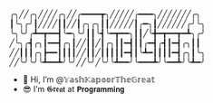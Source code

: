 ╭╮╱╱╭╮╱╱╱╱╭╮╱╱╭━━━━┳╮╱╱╱╱╱╭━━━╮╱╱╱╱╱╱╱╭╮
┃╰╮╭╯┃╱╱╱╱┃┃╱╱┃╭╮╭╮┃┃╱╱╱╱╱┃╭━╮┃╱╱╱╱╱╱╭╯╰╮
╰╮╰╯╭┻━┳━━┫╰━╮╰╯┃┃╰┫╰━┳━━╮┃┃╱╰╋━┳━━┳━┻╮╭╯
╱╰╮╭┫╭╮┃━━┫╭╮┃╱╱┃┃╱┃╭╮┃┃━┫┃┃╭━┫╭┫┃━┫╭╮┃┃
╱╱┃┃┃╭╮┣━━┃┃┃┃╱╱┃┃╱┃┃┃┃┃━┫┃╰┻━┃┃┃┃━┫╭╮┃╰╮
╱╱╰╯╰╯╰┻━━┻╯╰╯╱╱╰╯╱╰╯╰┻━━╯╰━━━┻╯╰━━┻╯╰┻━╯
- 👋 Hi, I’m @𝕐𝕒𝕤𝕙𝕂𝕒𝕡𝕠𝕠𝕣𝕋𝕙𝕖𝔾𝕣𝕖𝕒𝕥
- 😎 I’m 𝕲𝖗𝖊𝖆𝖙 at 𝗣𝗿𝗼𝗴𝗿𝗮𝗺𝗺𝗶𝗻𝗴

<!---
YashKapoorTheGreat/YashKapoorTheGreat is a ✨ special ✨ repository because its `README.md` (this file) appears on your GitHub profile.
You can click the Preview link to take a look at your changes.
--->
